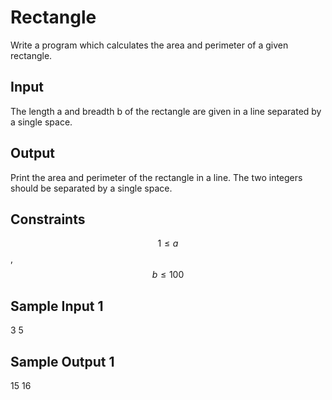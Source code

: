 # Rectangle
Write a program which calculates the area and perimeter of a given rectangle.

## Input
The length a and breadth b of the rectangle are given in a line separated by a single space.

## Output
Print the area and perimeter of the rectangle in a line. The two integers should be separated by a single space.

## Constraints
$$1 ≤ a$$, $$b ≤ 100$$

## Sample Input 1
3 5

## Sample Output 1
15 16